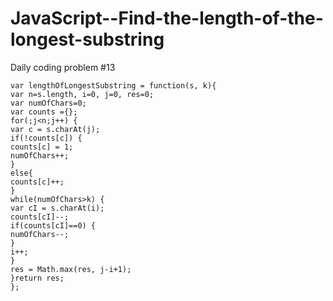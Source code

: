 # JavaScript--Find-the-length-of-the-longest-substring
Daily coding problem #13

```
var lengthOfLongestSubstring = function(s, k){
var n=s.length, i=0, j=0, res=0;
var numOfChars=0;
var counts ={};
for(;j<n;j++) {
var c = s.charAt(j);
if(!counts[c]) {
counts[c] = 1;
numOfChars++;
}
else{
counts[c]++;
}
while(numOfChars>k) {
var cI = s.charAt(i);
counts[cI]--;
if(counts[cI]==0) {
numOfChars--;
}
i++;
}
res = Math.max(res, j-i+1);
}return res;
};
```
